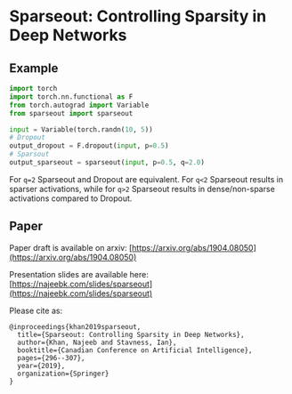# Sparseout: Controlling Sparsity in Deep Networks

## Example
```python
import torch
import torch.nn.functional as F
from torch.autograd import Variable
from sparseout import sparseout

input = Variable(torch.randn(10, 5))
# Dropout
output_dropout = F.dropout(input, p=0.5)
# Sparsout
output_sparseout = sparseout(input, p=0.5, q=2.0)
```
For `q=2` Sparseout and Dropout are equivalent. For `q<2` Sparseout results in sparser activations, while for `q>2` Sparseout results in dense/non-sparse activations compared to Dropout.

## Paper
Paper draft is available on arxiv: [https://arxiv.org/abs/1904.08050](https://arxiv.org/abs/1904.08050)

Presentation slides are available here: [https://najeebk.com/slides/sparseout](https://najeebk.com/slides/sparseout)

Please cite as:

```
@inproceedings{khan2019sparseout,
  title={Sparseout: Controlling Sparsity in Deep Networks},
  author={Khan, Najeeb and Stavness, Ian},
  booktitle={Canadian Conference on Artificial Intelligence},
  pages={296--307},
  year={2019},
  organization={Springer}
}
```
